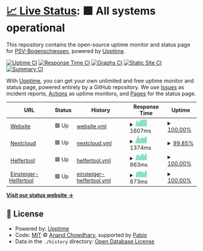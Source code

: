 # [📈 Live Status](https://PSV-Bogenschiessen.github.io/uptime-monitor): <!--live status--> **🟩 All systems operational**

This repository contains the open-source uptime monitor and status page for [PSV-Bogenschiessen](https://PSV-Bogenschiessen.github.io/uptime-monitor), powered by [Upptime](https://github.com/upptime/upptime).

[![Uptime CI](https://github.com/PSV-Bogenschiessen/uptime-monitor/workflows/Uptime%20CI/badge.svg)](https://github.com/PSV-Bogenschiessen/uptime-monitor/actions?query=workflow%3A%22Uptime+CI%22)
[![Response Time CI](https://github.com/PSV-Bogenschiessen/uptime-monitor/workflows/Response%20Time%20CI/badge.svg)](https://github.com/PSV-Bogenschiessen/uptime-monitor/actions?query=workflow%3A%22Response+Time+CI%22)
[![Graphs CI](https://github.com/PSV-Bogenschiessen/uptime-monitor/workflows/Graphs%20CI/badge.svg)](https://github.com/PSV-Bogenschiessen/uptime-monitor/actions?query=workflow%3A%22Graphs+CI%22)
[![Static Site CI](https://github.com/PSV-Bogenschiessen/uptime-monitor/workflows/Static%20Site%20CI/badge.svg)](https://github.com/PSV-Bogenschiessen/uptime-monitor/actions?query=workflow%3A%22Static+Site+CI%22)
[![Summary CI](https://github.com/PSV-Bogenschiessen/uptime-monitor/workflows/Summary%20CI/badge.svg)](https://github.com/PSV-Bogenschiessen/uptime-monitor/actions?query=workflow%3A%22Summary+CI%22)

With [Upptime](https://upptime.js.org), you can get your own unlimited and free uptime monitor and status page, powered entirely by a GitHub repository. We use [Issues](https://github.com/PSV-Bogenschiessen/uptime-monitor/issues) as incident reports, [Actions](https://github.com/PSV-Bogenschiessen/uptime-monitor/actions) as uptime monitors, and [Pages](https://PSV-Bogenschiessen.github.io/uptime-monitor) for the status page.

<!--start: status pages-->
<!-- This summary is generated by Upptime (https://github.com/upptime/upptime) -->
<!-- Do not edit this manually, your changes will be overwritten -->
<!-- prettier-ignore -->
| URL | Status | History | Response Time | Uptime |
| --- | ------ | ------- | ------------- | ------ |
| <img alt="" src="https://icons.duckduckgo.com/ip3/bogen-psv.de.ico" height="13"> [Website](https://bogen-psv.de) | 🟩 Up | [website.yml](https://github.com/PSV-Bogenschiessen/uptime-monitor/commits/HEAD/history/website.yml) | <details><summary><img alt="Response time graph" src="./graphs/website/response-time-week.png" height="20"> 1607ms</summary><br><a href="https://PSV-Bogenschiessen.github.io/uptime-monitor/history/website"><img alt="Response time 1494" src="https://img.shields.io/endpoint?url=https%3A%2F%2Fraw.githubusercontent.com%2FPSV-Bogenschiessen%2Fuptime-monitor%2FHEAD%2Fapi%2Fwebsite%2Fresponse-time.json"></a><br><a href="https://PSV-Bogenschiessen.github.io/uptime-monitor/history/website"><img alt="24-hour response time 1763" src="https://img.shields.io/endpoint?url=https%3A%2F%2Fraw.githubusercontent.com%2FPSV-Bogenschiessen%2Fuptime-monitor%2FHEAD%2Fapi%2Fwebsite%2Fresponse-time-day.json"></a><br><a href="https://PSV-Bogenschiessen.github.io/uptime-monitor/history/website"><img alt="7-day response time 1607" src="https://img.shields.io/endpoint?url=https%3A%2F%2Fraw.githubusercontent.com%2FPSV-Bogenschiessen%2Fuptime-monitor%2FHEAD%2Fapi%2Fwebsite%2Fresponse-time-week.json"></a><br><a href="https://PSV-Bogenschiessen.github.io/uptime-monitor/history/website"><img alt="30-day response time 1530" src="https://img.shields.io/endpoint?url=https%3A%2F%2Fraw.githubusercontent.com%2FPSV-Bogenschiessen%2Fuptime-monitor%2FHEAD%2Fapi%2Fwebsite%2Fresponse-time-month.json"></a><br><a href="https://PSV-Bogenschiessen.github.io/uptime-monitor/history/website"><img alt="1-year response time 1494" src="https://img.shields.io/endpoint?url=https%3A%2F%2Fraw.githubusercontent.com%2FPSV-Bogenschiessen%2Fuptime-monitor%2FHEAD%2Fapi%2Fwebsite%2Fresponse-time-year.json"></a></details> | <details><summary><a href="https://PSV-Bogenschiessen.github.io/uptime-monitor/history/website">100.00%</a></summary><a href="https://PSV-Bogenschiessen.github.io/uptime-monitor/history/website"><img alt="All-time uptime 99.84%" src="https://img.shields.io/endpoint?url=https%3A%2F%2Fraw.githubusercontent.com%2FPSV-Bogenschiessen%2Fuptime-monitor%2FHEAD%2Fapi%2Fwebsite%2Fuptime.json"></a><br><a href="https://PSV-Bogenschiessen.github.io/uptime-monitor/history/website"><img alt="24-hour uptime 100.00%" src="https://img.shields.io/endpoint?url=https%3A%2F%2Fraw.githubusercontent.com%2FPSV-Bogenschiessen%2Fuptime-monitor%2FHEAD%2Fapi%2Fwebsite%2Fuptime-day.json"></a><br><a href="https://PSV-Bogenschiessen.github.io/uptime-monitor/history/website"><img alt="7-day uptime 100.00%" src="https://img.shields.io/endpoint?url=https%3A%2F%2Fraw.githubusercontent.com%2FPSV-Bogenschiessen%2Fuptime-monitor%2FHEAD%2Fapi%2Fwebsite%2Fuptime-week.json"></a><br><a href="https://PSV-Bogenschiessen.github.io/uptime-monitor/history/website"><img alt="30-day uptime 100.00%" src="https://img.shields.io/endpoint?url=https%3A%2F%2Fraw.githubusercontent.com%2FPSV-Bogenschiessen%2Fuptime-monitor%2FHEAD%2Fapi%2Fwebsite%2Fuptime-month.json"></a><br><a href="https://PSV-Bogenschiessen.github.io/uptime-monitor/history/website"><img alt="1-year uptime 99.84%" src="https://img.shields.io/endpoint?url=https%3A%2F%2Fraw.githubusercontent.com%2FPSV-Bogenschiessen%2Fuptime-monitor%2FHEAD%2Fapi%2Fwebsite%2Fuptime-year.json"></a></details>
| <img alt="" src="https://icons.duckduckgo.com/ip3/cloud.bogen-psv.de.ico" height="13"> [Nextcloud](https://cloud.bogen-psv.de) | 🟩 Up | [nextcloud.yml](https://github.com/PSV-Bogenschiessen/uptime-monitor/commits/HEAD/history/nextcloud.yml) | <details><summary><img alt="Response time graph" src="./graphs/nextcloud/response-time-week.png" height="20"> 1374ms</summary><br><a href="https://PSV-Bogenschiessen.github.io/uptime-monitor/history/nextcloud"><img alt="Response time 1548" src="https://img.shields.io/endpoint?url=https%3A%2F%2Fraw.githubusercontent.com%2FPSV-Bogenschiessen%2Fuptime-monitor%2FHEAD%2Fapi%2Fnextcloud%2Fresponse-time.json"></a><br><a href="https://PSV-Bogenschiessen.github.io/uptime-monitor/history/nextcloud"><img alt="24-hour response time 1658" src="https://img.shields.io/endpoint?url=https%3A%2F%2Fraw.githubusercontent.com%2FPSV-Bogenschiessen%2Fuptime-monitor%2FHEAD%2Fapi%2Fnextcloud%2Fresponse-time-day.json"></a><br><a href="https://PSV-Bogenschiessen.github.io/uptime-monitor/history/nextcloud"><img alt="7-day response time 1374" src="https://img.shields.io/endpoint?url=https%3A%2F%2Fraw.githubusercontent.com%2FPSV-Bogenschiessen%2Fuptime-monitor%2FHEAD%2Fapi%2Fnextcloud%2Fresponse-time-week.json"></a><br><a href="https://PSV-Bogenschiessen.github.io/uptime-monitor/history/nextcloud"><img alt="30-day response time 1384" src="https://img.shields.io/endpoint?url=https%3A%2F%2Fraw.githubusercontent.com%2FPSV-Bogenschiessen%2Fuptime-monitor%2FHEAD%2Fapi%2Fnextcloud%2Fresponse-time-month.json"></a><br><a href="https://PSV-Bogenschiessen.github.io/uptime-monitor/history/nextcloud"><img alt="1-year response time 1548" src="https://img.shields.io/endpoint?url=https%3A%2F%2Fraw.githubusercontent.com%2FPSV-Bogenschiessen%2Fuptime-monitor%2FHEAD%2Fapi%2Fnextcloud%2Fresponse-time-year.json"></a></details> | <details><summary><a href="https://PSV-Bogenschiessen.github.io/uptime-monitor/history/nextcloud">99.85%</a></summary><a href="https://PSV-Bogenschiessen.github.io/uptime-monitor/history/nextcloud"><img alt="All-time uptime 99.90%" src="https://img.shields.io/endpoint?url=https%3A%2F%2Fraw.githubusercontent.com%2FPSV-Bogenschiessen%2Fuptime-monitor%2FHEAD%2Fapi%2Fnextcloud%2Fuptime.json"></a><br><a href="https://PSV-Bogenschiessen.github.io/uptime-monitor/history/nextcloud"><img alt="24-hour uptime 100.00%" src="https://img.shields.io/endpoint?url=https%3A%2F%2Fraw.githubusercontent.com%2FPSV-Bogenschiessen%2Fuptime-monitor%2FHEAD%2Fapi%2Fnextcloud%2Fuptime-day.json"></a><br><a href="https://PSV-Bogenschiessen.github.io/uptime-monitor/history/nextcloud"><img alt="7-day uptime 99.85%" src="https://img.shields.io/endpoint?url=https%3A%2F%2Fraw.githubusercontent.com%2FPSV-Bogenschiessen%2Fuptime-monitor%2FHEAD%2Fapi%2Fnextcloud%2Fuptime-week.json"></a><br><a href="https://PSV-Bogenschiessen.github.io/uptime-monitor/history/nextcloud"><img alt="30-day uptime 99.97%" src="https://img.shields.io/endpoint?url=https%3A%2F%2Fraw.githubusercontent.com%2FPSV-Bogenschiessen%2Fuptime-monitor%2FHEAD%2Fapi%2Fnextcloud%2Fuptime-month.json"></a><br><a href="https://PSV-Bogenschiessen.github.io/uptime-monitor/history/nextcloud"><img alt="1-year uptime 99.90%" src="https://img.shields.io/endpoint?url=https%3A%2F%2Fraw.githubusercontent.com%2FPSV-Bogenschiessen%2Fuptime-monitor%2FHEAD%2Fapi%2Fnextcloud%2Fuptime-year.json"></a></details>
| <img alt="" src="https://icons.duckduckgo.com/ip3/helfer.bogen-psv.de.ico" height="13"> [Helfertool](https://helfer.bogen-psv.de) | 🟩 Up | [helfertool.yml](https://github.com/PSV-Bogenschiessen/uptime-monitor/commits/HEAD/history/helfertool.yml) | <details><summary><img alt="Response time graph" src="./graphs/helfertool/response-time-week.png" height="20"> 863ms</summary><br><a href="https://PSV-Bogenschiessen.github.io/uptime-monitor/history/helfertool"><img alt="Response time 900" src="https://img.shields.io/endpoint?url=https%3A%2F%2Fraw.githubusercontent.com%2FPSV-Bogenschiessen%2Fuptime-monitor%2FHEAD%2Fapi%2Fhelfertool%2Fresponse-time.json"></a><br><a href="https://PSV-Bogenschiessen.github.io/uptime-monitor/history/helfertool"><img alt="24-hour response time 979" src="https://img.shields.io/endpoint?url=https%3A%2F%2Fraw.githubusercontent.com%2FPSV-Bogenschiessen%2Fuptime-monitor%2FHEAD%2Fapi%2Fhelfertool%2Fresponse-time-day.json"></a><br><a href="https://PSV-Bogenschiessen.github.io/uptime-monitor/history/helfertool"><img alt="7-day response time 863" src="https://img.shields.io/endpoint?url=https%3A%2F%2Fraw.githubusercontent.com%2FPSV-Bogenschiessen%2Fuptime-monitor%2FHEAD%2Fapi%2Fhelfertool%2Fresponse-time-week.json"></a><br><a href="https://PSV-Bogenschiessen.github.io/uptime-monitor/history/helfertool"><img alt="30-day response time 855" src="https://img.shields.io/endpoint?url=https%3A%2F%2Fraw.githubusercontent.com%2FPSV-Bogenschiessen%2Fuptime-monitor%2FHEAD%2Fapi%2Fhelfertool%2Fresponse-time-month.json"></a><br><a href="https://PSV-Bogenschiessen.github.io/uptime-monitor/history/helfertool"><img alt="1-year response time 900" src="https://img.shields.io/endpoint?url=https%3A%2F%2Fraw.githubusercontent.com%2FPSV-Bogenschiessen%2Fuptime-monitor%2FHEAD%2Fapi%2Fhelfertool%2Fresponse-time-year.json"></a></details> | <details><summary><a href="https://PSV-Bogenschiessen.github.io/uptime-monitor/history/helfertool">100.00%</a></summary><a href="https://PSV-Bogenschiessen.github.io/uptime-monitor/history/helfertool"><img alt="All-time uptime 99.95%" src="https://img.shields.io/endpoint?url=https%3A%2F%2Fraw.githubusercontent.com%2FPSV-Bogenschiessen%2Fuptime-monitor%2FHEAD%2Fapi%2Fhelfertool%2Fuptime.json"></a><br><a href="https://PSV-Bogenschiessen.github.io/uptime-monitor/history/helfertool"><img alt="24-hour uptime 100.00%" src="https://img.shields.io/endpoint?url=https%3A%2F%2Fraw.githubusercontent.com%2FPSV-Bogenschiessen%2Fuptime-monitor%2FHEAD%2Fapi%2Fhelfertool%2Fuptime-day.json"></a><br><a href="https://PSV-Bogenschiessen.github.io/uptime-monitor/history/helfertool"><img alt="7-day uptime 100.00%" src="https://img.shields.io/endpoint?url=https%3A%2F%2Fraw.githubusercontent.com%2FPSV-Bogenschiessen%2Fuptime-monitor%2FHEAD%2Fapi%2Fhelfertool%2Fuptime-week.json"></a><br><a href="https://PSV-Bogenschiessen.github.io/uptime-monitor/history/helfertool"><img alt="30-day uptime 100.00%" src="https://img.shields.io/endpoint?url=https%3A%2F%2Fraw.githubusercontent.com%2FPSV-Bogenschiessen%2Fuptime-monitor%2FHEAD%2Fapi%2Fhelfertool%2Fuptime-month.json"></a><br><a href="https://PSV-Bogenschiessen.github.io/uptime-monitor/history/helfertool"><img alt="1-year uptime 99.95%" src="https://img.shields.io/endpoint?url=https%3A%2F%2Fraw.githubusercontent.com%2FPSV-Bogenschiessen%2Fuptime-monitor%2FHEAD%2Fapi%2Fhelfertool%2Fuptime-year.json"></a></details>
| <img alt="" src="https://icons.duckduckgo.com/ip3/einsteiger.anmeldung.bogen-psv.de.ico" height="13"> [Einsteiger-Helfertool](https://einsteiger.anmeldung.bogen-psv.de) | 🟩 Up | [einsteiger-helfertool.yml](https://github.com/PSV-Bogenschiessen/uptime-monitor/commits/HEAD/history/einsteiger-helfertool.yml) | <details><summary><img alt="Response time graph" src="./graphs/einsteiger-helfertool/response-time-week.png" height="20"> 873ms</summary><br><a href="https://PSV-Bogenschiessen.github.io/uptime-monitor/history/einsteiger-helfertool"><img alt="Response time 1040" src="https://img.shields.io/endpoint?url=https%3A%2F%2Fraw.githubusercontent.com%2FPSV-Bogenschiessen%2Fuptime-monitor%2FHEAD%2Fapi%2Feinsteiger-helfertool%2Fresponse-time.json"></a><br><a href="https://PSV-Bogenschiessen.github.io/uptime-monitor/history/einsteiger-helfertool"><img alt="24-hour response time 1043" src="https://img.shields.io/endpoint?url=https%3A%2F%2Fraw.githubusercontent.com%2FPSV-Bogenschiessen%2Fuptime-monitor%2FHEAD%2Fapi%2Feinsteiger-helfertool%2Fresponse-time-day.json"></a><br><a href="https://PSV-Bogenschiessen.github.io/uptime-monitor/history/einsteiger-helfertool"><img alt="7-day response time 873" src="https://img.shields.io/endpoint?url=https%3A%2F%2Fraw.githubusercontent.com%2FPSV-Bogenschiessen%2Fuptime-monitor%2FHEAD%2Fapi%2Feinsteiger-helfertool%2Fresponse-time-week.json"></a><br><a href="https://PSV-Bogenschiessen.github.io/uptime-monitor/history/einsteiger-helfertool"><img alt="30-day response time 903" src="https://img.shields.io/endpoint?url=https%3A%2F%2Fraw.githubusercontent.com%2FPSV-Bogenschiessen%2Fuptime-monitor%2FHEAD%2Fapi%2Feinsteiger-helfertool%2Fresponse-time-month.json"></a><br><a href="https://PSV-Bogenschiessen.github.io/uptime-monitor/history/einsteiger-helfertool"><img alt="1-year response time 1040" src="https://img.shields.io/endpoint?url=https%3A%2F%2Fraw.githubusercontent.com%2FPSV-Bogenschiessen%2Fuptime-monitor%2FHEAD%2Fapi%2Feinsteiger-helfertool%2Fresponse-time-year.json"></a></details> | <details><summary><a href="https://PSV-Bogenschiessen.github.io/uptime-monitor/history/einsteiger-helfertool">100.00%</a></summary><a href="https://PSV-Bogenschiessen.github.io/uptime-monitor/history/einsteiger-helfertool"><img alt="All-time uptime 99.95%" src="https://img.shields.io/endpoint?url=https%3A%2F%2Fraw.githubusercontent.com%2FPSV-Bogenschiessen%2Fuptime-monitor%2FHEAD%2Fapi%2Feinsteiger-helfertool%2Fuptime.json"></a><br><a href="https://PSV-Bogenschiessen.github.io/uptime-monitor/history/einsteiger-helfertool"><img alt="24-hour uptime 100.00%" src="https://img.shields.io/endpoint?url=https%3A%2F%2Fraw.githubusercontent.com%2FPSV-Bogenschiessen%2Fuptime-monitor%2FHEAD%2Fapi%2Feinsteiger-helfertool%2Fuptime-day.json"></a><br><a href="https://PSV-Bogenschiessen.github.io/uptime-monitor/history/einsteiger-helfertool"><img alt="7-day uptime 100.00%" src="https://img.shields.io/endpoint?url=https%3A%2F%2Fraw.githubusercontent.com%2FPSV-Bogenschiessen%2Fuptime-monitor%2FHEAD%2Fapi%2Feinsteiger-helfertool%2Fuptime-week.json"></a><br><a href="https://PSV-Bogenschiessen.github.io/uptime-monitor/history/einsteiger-helfertool"><img alt="30-day uptime 100.00%" src="https://img.shields.io/endpoint?url=https%3A%2F%2Fraw.githubusercontent.com%2FPSV-Bogenschiessen%2Fuptime-monitor%2FHEAD%2Fapi%2Feinsteiger-helfertool%2Fuptime-month.json"></a><br><a href="https://PSV-Bogenschiessen.github.io/uptime-monitor/history/einsteiger-helfertool"><img alt="1-year uptime 99.95%" src="https://img.shields.io/endpoint?url=https%3A%2F%2Fraw.githubusercontent.com%2FPSV-Bogenschiessen%2Fuptime-monitor%2FHEAD%2Fapi%2Feinsteiger-helfertool%2Fuptime-year.json"></a></details>

<!--end: status pages-->

[**Visit our status website →**](https://PSV-Bogenschiessen.github.io/uptime-monitor)

## 📄 License

- Powered by: [Upptime](https://github.com/upptime/upptime)
- Code: [MIT](./LICENSE) © [Anand Chowdhary](https://anandchowdhary.com), supported by [Pabio](https://pabio.com)
- Data in the `./history` directory: [Open Database License](https://opendatacommons.org/licenses/odbl/1-0/)
